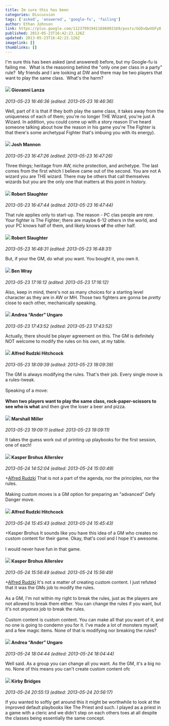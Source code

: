 ```yaml
---
title: Im sure this has been
categories: Discussion
tags: ['asked', 'answered', 'google-fu', 'failing']
author: Ethan Johnson
link: https://plus.google.com/112379919411696893169/posts/GGDvQwVGFy8
published: 2013-05-23T16:42:23.126Z
updated: 2013-05-23T16:42:23.126Z
imagelink: []
thumblinks: []
---
```


I&#39;m sure this has been asked (and answered) before, but my Google-fu is failing me.  What is the reasoning behind the &quot;only one per class in a party&quot; rule?  My friends and I are looking at DW and there may be two players that want to play the same class.  What&#39;s the harm?
<div id='comment z133ynvp1ua5idbuv22zxnejakzxyb0gx04'>
  <h4><img src='{{site.baseurl}}//images/avatars/102768177673605279668_photo.jpg'> Giovanni Lanza</h4>
      <p><cite>2013-05-23 16:46:36 (edited: 2013-05-23 16:46:36)</cite></p>
        <p>Well, part of it is that if they both play the same class, it takes away from the uniqueness of each of them; you&#39;re no longer THE Wizard, you&#39;re just A Wizard. In addition, you could come up with a story reason (I&#39;ve heard someone talking about how the reason in his game you&#39;re The Fighter is that there&#39;s some archetypal Fighter that&#39;s imbuing you with its energy).</p>
</div>
        

<div id='comment z133ynvp1ua5idbuv22zxnejakzxyb0gx04'>
  <h4><img src='{{site.baseurl}}//images/avatars/114328860087669678984_photo.jpg'> Josh Mannon</h4>
      <p><cite>2013-05-23 16:47:26 (edited: 2013-05-23 16:47:26)</cite></p>
        <p>Three things; heritage from AW, niche protection, and archetype. The last comes from the first which I believe came out of the second. You are not A wizard you are THE wizard. There may be others that call themselves wizards but you are the only one that matters at this point in history.</p>
</div>
        

<div id='comment z133ynvp1ua5idbuv22zxnejakzxyb0gx04'>
  <h4><img src='{{site.baseurl}}//images/avatars/106502497268683547167_photo.jpg'> Robert Slaughter</h4>
      <p><cite>2013-05-23 16:47:44 (edited: 2013-05-23 16:47:44)</cite></p>
        <p>That rule applies only to start-up. The reason - PC clas people are <i>rare</i>. Your fighter is The Fighter; there are maybe 6-12 others in the world, and your PC knows half of them, and likely knows <b>of</b> the other half.</p>
</div>
        

<div id='comment z133ynvp1ua5idbuv22zxnejakzxyb0gx04'>
  <h4><img src='{{site.baseurl}}//images/avatars/106502497268683547167_photo.jpg'> Robert Slaughter</h4>
      <p><cite>2013-05-23 16:48:31 (edited: 2013-05-23 16:48:31)</cite></p>
        <p>But, if your the GM, do what you want. You bought it, you own it.</p>
</div>
        

<div id='comment z133ynvp1ua5idbuv22zxnejakzxyb0gx04'>
  <h4><img src='{{site.baseurl}}//images/avatars/117478240607286855024_photo.jpg'> Ben Wray</h4>
      <p><cite>2013-05-23 17:16:12 (edited: 2013-05-23 17:16:12)</cite></p>
        <p>Also, keep in mind, there&#39;s not as many choices for a starting level character as they are in AW or MH. Those two fighters are gonna be <i>pretty</i> close to each other, mechanically speaking.</p>
</div>
        

<div id='comment z133ynvp1ua5idbuv22zxnejakzxyb0gx04'>
  <h4><img src='{{site.baseurl}}//images/avatars/101858129259810209234_photo.jpg'> Andrea “Ander” Ungaro</h4>
      <p><cite>2013-05-23 17:43:52 (edited: 2013-05-23 17:43:52)</cite></p>
        <p>Actually, there should be player agreement on this. The GM is definitely NOT welcome to modify the rules on his own, at my table.</p>
</div>
        

<div id='comment z133ynvp1ua5idbuv22zxnejakzxyb0gx04'>
  <h4><img src='{{site.baseurl}}//images/avatars/100812462809734403456_photo.jpg'> Alfred Rudzki Hitchcock</h4>
      <p><cite>2013-05-23 18:09:39 (edited: 2013-05-23 18:09:39)</cite></p>
        <p>The GM is always modifying the rules. That&#39;s their job. Every single move is a rules-tweak.<br /><br />Speaking of a move:<br /><br /><b>When two players want to play the same class, rock-paper-scissors to see who is what</b> and then give the loser a beer and pizza.</p>
</div>
        

<div id='comment z133ynvp1ua5idbuv22zxnejakzxyb0gx04'>
  <h4><img src='{{site.baseurl}}//images/avatars/113927217394445366066_photo.jpg'> Marshall Miller</h4>
      <p><cite>2013-05-23 19:09:11 (edited: 2013-05-23 19:09:11)</cite></p>
        <p>It takes the guess work out of printing up playbooks for the first session, one of each!</p>
</div>
        

<div id='comment z133ynvp1ua5idbuv22zxnejakzxyb0gx04'>
  <h4><img src='{{site.baseurl}}//images/avatars/110937611143261107555_photo.jpg'> Kasper Brohus Allerslev</h4>
      <p><cite>2013-05-24 14:52:04 (edited: 2013-05-24 15:00:49)</cite></p>
        <p><span class="proflinkWrapper"><span class="proflinkPrefix">+</span><a class="proflink" href="https://plus.google.com/100812462809734403456" oid="100812462809734403456">Alfred Rudzki</a></span> That is not a part of the agenda, nor the principles, nor the rules.<br /><br />Making custom moves is a GM option for preparing an &quot;advanced&quot; Defy Danger move.</p>
</div>
        

<div id='comment z133ynvp1ua5idbuv22zxnejakzxyb0gx04'>
  <h4><img src='{{site.baseurl}}//images/avatars/100812462809734403456_photo.jpg'> Alfred Rudzki Hitchcock</h4>
      <p><cite>2013-05-24 15:45:43 (edited: 2013-05-24 15:45:43)</cite></p>
        <p>+Kasper Brohus It sounds like you have this idea of a GM who creates no custom content for their game. Okay, that&#39;s cool and I hope it&#39;s awesome.<br /><br />I would never have fun in that game.</p>
</div>
        

<div id='comment z133ynvp1ua5idbuv22zxnejakzxyb0gx04'>
  <h4><img src='{{site.baseurl}}//images/avatars/110937611143261107555_photo.jpg'> Kasper Brohus Allerslev</h4>
      <p><cite>2013-05-24 15:56:49 (edited: 2013-05-24 15:56:49)</cite></p>
        <p><span class="proflinkWrapper"><span class="proflinkPrefix">+</span><a class="proflink" href="https://plus.google.com/100812462809734403456" oid="100812462809734403456">Alfred Rudzki</a></span> It&#39;s not a matter of creating custom content. I just refuted that it was the GMs job to modify the rules.<br /><br />As a GM, I&#39;m not within my right to break the rules, just as the players are not allowed to break them either. You can change the rules if you want, but it&#39;s not <i>anyones</i> job to break the rules.<br /><br />Custom content is custom content. You can make all that you want of it, and no one is going to condemn you for it. I&#39;ve made a lot of monsters myself, and a few magic items. None of that is modifying nor breaking the rules?</p>
</div>
        

<div id='comment z133ynvp1ua5idbuv22zxnejakzxyb0gx04'>
  <h4><img src='{{site.baseurl}}//images/avatars/101858129259810209234_photo.jpg'> Andrea “Ander” Ungaro</h4>
      <p><cite>2013-05-24 18:04:44 (edited: 2013-05-24 18:04:44)</cite></p>
        <p>Well said.  As a group you can change all you want. As the GM, it&#39;s a big no no.  None of this means you can&#39;t create custom content ofc</p>
</div>
        

<div id='comment z133ynvp1ua5idbuv22zxnejakzxyb0gx04'>
  <h4><img src='{{site.baseurl}}//images/avatars/115364619294761102138_photo.jpg'> Kirby Bridges</h4>
      <p><cite>2013-05-24 20:55:13 (edited: 2013-05-24 20:56:17)</cite></p>
        <p>If you wanted to softly get around this it might be worthwhile to look at the improved default playbooks like The Priest and such. I played as a priest in a game with a cleric and we didn&#39;t step on each others toes at all despite the classes being essentially the same concept.</p>
</div>
        